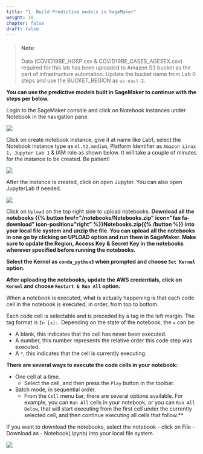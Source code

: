 ```yaml
---
title: "1. Build Predictive models in SageMaker"
weight: 10
chapter: false
draft: false
---
```


> #### Note:
> Data (COVID19BE_HOSP.csv & COVID19BE_CASES_AGESEX.csv) required for this lab has been uploaded to Amazon S3 bucket as the part of infrastructure automation. Update the bucket name from Lab 0 steps and use the BUCKET_REGION as `us-east-2`.

**You can use the predictive models built in SageMaker to continue with the steps per below.**

Login to the SageMaker console and click on Notebook instances under Notebook in the navigation pane.

![](/images/20_trusted_ai_lab/sm-login.png)

Click on create notebook instance, give it at name like Lab1, select the Notebook instance type as `ml.t2.medium`, Platform Identifier as `Amazon Linux 1, Jupyter Lab 1` & IAM role as shown below. It will take a couple of minutes for the instance to be created. Be patient!

![](/images/20_trusted_ai_lab/crt-nb-sm.png)

After the instance is created, click on open Jupyter. You can also open JupyterLab if needed.

![](/images/20_trusted_ai_lab/opn-nb-sm.png)

Click on `Upload` on the top right side to upload notebooks. **Download all the notebooks {{% button href="/notebooks/Notebooks.zip" icon="fas fa-download" icon-position="right" %}}Notebooks.zip{{% /button %}} into your local file system and unzip the file. You can upload all the notebooks in one go by clicking on UPLOAD option and run them in SageMaker. Make sure to update the Region, Access Key & Secret Key in the notebooks wherever specified before running the notebooks.**

**Select the Kernel as `conda_python3` when prompted and choose `Set Kernel` option.**

**After uploading the notebooks, update the AWS credentials, click on `Kernel` and choose `Restart & Run All` option.**

When a notebook is executed, what is actually happening is that each code cell in
the notebook is executed, in order, from top to bottom.

Each code cell is selectable and is preceded by a tag in the left margin. The tag
format is `In [x]:`. Depending on the state of the notebook, the `x` can be:

* A blank, this indicates that the cell has never been executed.
* A number, this number represents the relative order this code step was executed.
* A `*`, this indicates that the cell is currently executing.

**There are several ways to execute the code cells in your notebook:**

* One cell at a time.
  * Select the cell, and then press the `Play` button in the toolbar.
* Batch mode, in sequential order.
  * From the `Cell` menu bar, there are several options available. For example, you
    can `Run All` cells in your notebook, or you can `Run All Below`, that will
    start executing from the first cell under the currently selected cell, and then
    continue executing all cells that follow.**

If you want to download the notebooks, select the notebook - click on File - Download as - Notebook(.ipynb) into your local file system.

![](/images/20_trusted_ai_lab/dw-nb-sm.png)
